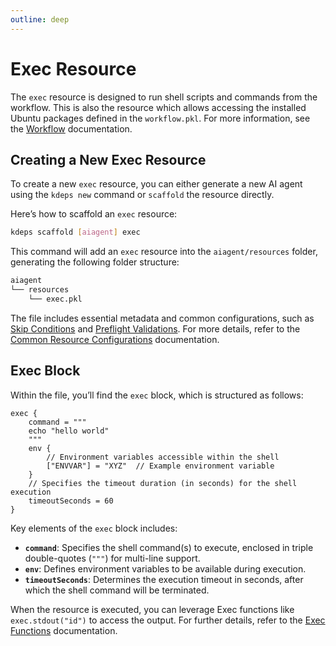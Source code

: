 ```yaml
---
outline: deep
---
```


# Exec Resource

The `exec` resource is designed to run shell scripts and commands from the workflow. This is also the resource which
allows accessing the installed Ubuntu packages defined in the `workflow.pkl`. For more information, see the
[Workflow](../configuration/workflow.md) documentation.

## Creating a New Exec Resource

To create a new `exec` resource, you can either generate a new AI agent using the `kdeps new` command or `scaffold` the
resource directly.

Here’s how to scaffold an `exec` resource:

```bash
kdeps scaffold [aiagent] exec
```

This command will add an `exec` resource into the `aiagent/resources` folder, generating the following folder structure:

```bash
aiagent
└── resources
    └── exec.pkl
```

The file includes essential metadata and common configurations, such as [Skip Conditions](../resources/skip) and
[Preflight Validations](../resources/validations). For more details, refer to the [Common Resource
Configurations](../resources/resources#common-resource-configurations) documentation.

## Exec Block

Within the file, you’ll find the `exec` block, which is structured as follows:

```apl
exec {
    command = """
    echo "hello world"
    """
    env {
        // Environment variables accessible within the shell
        ["ENVVAR"] = "XYZ"  // Example environment variable
    }
    // Specifies the timeout duration (in seconds) for the shell execution
    timeoutSeconds = 60
}
```

Key elements of the `exec` block includes:

- **`command`**: Specifies the shell command(s) to execute, enclosed in triple double-quotes (`"""`) for multi-line support.
- **`env`**: Defines environment variables to be available during execution.
- **`timeoutSeconds`**: Determines the execution timeout in seconds, after which the shell command will be terminated.

When the resource is executed, you can leverage Exec functions like `exec.stdout("id")` to access the output. For
further details, refer to the [Exec Functions](../resources/functions.md#exec-resource-functions) documentation.
